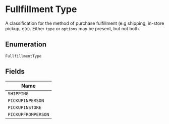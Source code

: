 
# Fullfillment Type

A classification for the method of purchase fulfillment (e.g shipping, in-store pickup, etc). Either `type` or `options` may be present, but not both.

## Enumeration

`FullfillmentType`

## Fields

| Name |
|  --- |
| `SHIPPING` |
| `PICKUPINPERSON` |
| `PICKUPINSTORE` |
| `PICKUPFROMPERSON` |

